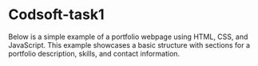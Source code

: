 # Codsoft-task1
Below is a simple example of a portfolio webpage using HTML, CSS, and JavaScript. This example showcases a basic structure with sections for a portfolio description, skills, and contact information.
